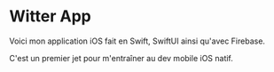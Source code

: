 # Witter App

Voici mon application iOS fait en Swift, SwiftUI ainsi qu'avec Firebase.

C'est un premier jet pour m'entraîner au dev mobile iOS natif.
